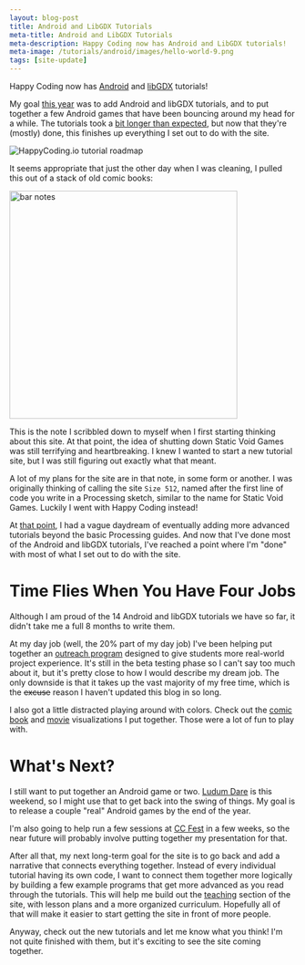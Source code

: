 ```yaml
---
layout: blog-post
title: Android and LibGDX Tutorials
meta-title: Android and LibGDX Tutorials
meta-description: Happy Coding now has Android and LibGDX tutorials!
meta-image: /tutorials/android/images/hello-world-9.png
tags: [site-update]
---
```


Happy Coding now has [Android](/tutorials/android) and [libGDX](/tutorials/libgdx) tutorials!

My goal [this year](/blog/happy-new-year-2018) was to add Android and libGDX tutorials, and to put together a few Android games that have been bouncing around my head for a while. The tutorials took a [bit longer than expected](https://en.wikipedia.org/wiki/Hofstadter%27s_law), but now that they're (mostly) done, this finishes up everything I set out to do with the site.

![HappyCoding.io tutorial roadmap](/teaching/guides/images/curriculum-2.png)

It seems appropriate that just the other day when I was cleaning, I pulled this out of a stack of old comic books:

<a href="{{ site.baseurl }}/blog/images/android-libgdx-tutorials/bar-note-1.jpg"><img alt="bar notes" href="{{ site.baseurl }}/blog/images/android-libgdx-tutorials/bar-note-1.jpg" style="width:400px" /></a>

This is the note I scribbled down to myself when I first starting thinking about this site. At that point, the idea of shutting down Static Void Games was still terrifying and heartbreaking. I knew I wanted to start a new tutorial site, but I was still figuring out exactly what that meant.

A lot of my plans for the site are in that note, in some form or another. I was originally thinking of calling the site `Size 512`, named after the first line of code you write in a Processing sketch, similar to the name for Static Void Games. Luckily I went with Happy Coding instead! 

At [that point](blog/hello-world), I had a vague daydream of eventually adding more advanced tutorials beyond the basic Processing guides. And now that I've done most of the Android and libGDX tutorials, I've reached a point where I'm "done" with most of what I set out to do with the site.

# Time Flies When You Have Four Jobs

Although I am proud of the 14 Android and libGDX tutorials we have so far, it didn't take me a full 8 months to write them.

At my day job (well, the 20% part of my day job) I've been helping put together an [outreach program](https://medium.com/@rebeccazeng13/3-things-i-learned-from-google-codeu-3346a9c58bac) designed to give students more real-world project experience. It's still in the beta testing phase so I can't say too much about it, but it's pretty close to how I would describe my dream job. The only downside is that it takes up the vast majority of my free time, which is the ~~excuse~~ reason I haven't updated this blog in so long.

I also got a little distracted playing around with colors. Check out the [comic book](/gallery/comic-book-colors) and [movie](/gallery/movie-colors) visualizations I put together. Those were a lot of fun to play with.

# What's Next?

I still want to put together an Android game or two. [Ludum Dare](https://ldjam.com/) is this weekend, so I might use that to get back into the swing of things. My goal is to release a couple "real" Android games by the end of the year.

I'm also going to help run a few sessions at [CC Fest](http://ccfest.rocks/) in a few weeks, so the near future will probably involve putting together my presentation for that.

After all that, my next long-term goal for the site is to go back and add a narrative that connects everything together. Instead of every individual tutorial having its own code, I want to connect them together more logically by building a few example programs that get more advanced as you read through the tutorials. This will help me build out the [teaching](/teaching) section of the site, with lesson plans and a more organized curriculum. Hopefully all of that will make it easier to start getting the site in front of more people.

Anyway, check out the new tutorials and let me know what you think! I'm not quite finished with them, but it's exciting to see the site coming together.